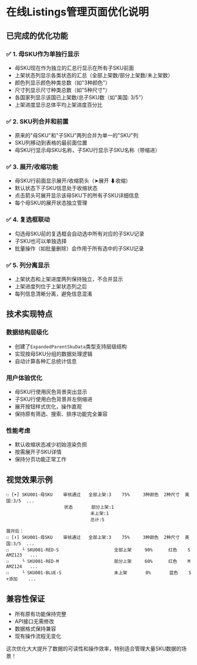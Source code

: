 # 在线Listings管理页面优化说明

## 已完成的优化功能

### ✅ 1. 母SKU作为单独行显示
- 母SKU现在作为独立的汇总行显示在所有子SKU前面
- 上架状态列显示各类状态的汇总（全部上架数/部分上架数/未上架数）
- 颜色列显示颜色种类总数（如"3种颜色"）
- 尺寸列显示尺寸种类总数（如"5种尺寸"）
- 各国家列显示该国已上架数/总子SKU数（如"美国: 3/5"）
- 上架进度显示总体平均上架进度百分比

### ✅ 2. SKU列合并和前置
- 原来的"母SKU"和"子SKU"两列合并为单一的"SKU"列
- SKU列移动到表格的最前面位置
- 母SKU行显示母SKU名称，子SKU行显示子SKU名称（带缩进）

### ✅ 3. 展开/收缩功能
- 母SKU行前面显示展开/收缩箭头（➤展开 ⬇收缩）
- 默认状态下子SKU信息处于收缩状态
- 点击箭头可展开显示该母SKU下的所有子SKU详细信息
- 每个母SKU的展开状态独立管理

### ✅ 4. 复选框联动
- 勾选母SKU前的复选框会自动选中所有对应的子SKU记录
- 子SKU也可以单独选择
- 批量操作（如批量删除）会作用于所有选中的子SKU记录

### ✅ 5. 列分离显示
- 上架状态和上架进度两列保持独立，不合并显示
- 上架进度列位于上架状态列之后
- 每列信息清晰分离，避免信息混淆

## 技术实现特点

### 数据结构层级化
- 创建了`ExpandedParentSkuData`类型支持层级结构
- 实现按母SKU分组的数据处理逻辑
- 自动计算各种汇总统计信息

### 用户体验优化
- 母SKU行使用灰色背景突出显示
- 子SKU行使用白色背景并左侧缩进
- 展开按钮样式优化，操作直观
- 保持原有筛选、搜索、排序功能完全兼容

### 性能考虑
- 默认收缩状态减少初始渲染负担
- 按需展开子SKU详情
- 保持分页功能正常工作

## 视觉效果示例

```
☐ [➤] SKU001-母SKU    审核通过   全部上架:3    75%     3种颜色  2种尺寸  美国:3/5  ...
                      状态       部分上架:1
                                未上架:1
                                总计:5

展开后：
☐ [⬇] SKU001-母SKU    审核通过   全部上架:3    75%     3种颜色  2种尺寸  美国:3/5  ...
☐     └ SKU001-RED-S                     全部上架     90%      红色    S       AMZ123   ...
☐     └ SKU001-RED-M                     部分上架     60%      红色    M       AMZ124   ...
☐     └ SKU001-BLUE-S                    未上架       0%       蓝色    S       +添加    ...
```

## 兼容性保证
- 所有原有功能保持完整
- API接口无需修改  
- 数据格式保持兼容
- 现有操作流程无变化

这次优化大大提升了数据的可读性和操作效率，特别适合管理大量SKU数据的场景！ 